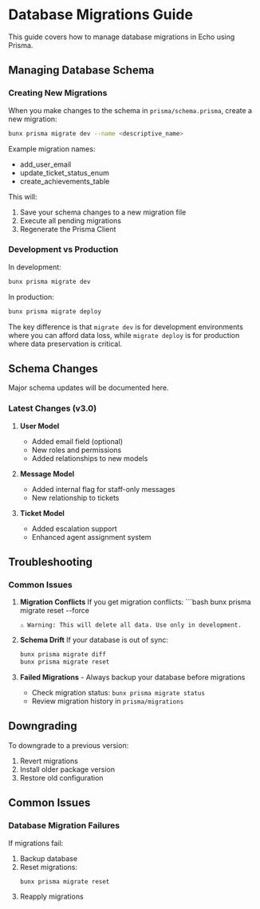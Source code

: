 # Database Migrations Guide

This guide covers how to manage database migrations in Echo using Prisma.

## Managing Database Schema

### Creating New Migrations

When you make changes to the schema in `prisma/schema.prisma`, create a new migration:

```bash
bunx prisma migrate dev --name <descriptive_name>
```

Example migration names:
- add_user_email
- update_ticket_status_enum
- create_achievements_table

This will:
1. Save your schema changes to a new migration file
2. Execute all pending migrations
3. Regenerate the Prisma Client

### Development vs Production

In development:
```bash
bunx prisma migrate dev
```

In production:
```bash
bunx prisma migrate deploy
```

The key difference is that `migrate dev` is for development environments where you can afford data loss, while `migrate deploy` is for production where data preservation is critical.

## Schema Changes

Major schema updates will be documented here.

### Latest Changes (v3.0)

1. **User Model**
   - Added email field (optional)
   - New roles and permissions
   - Added relationships to new models

2. **Message Model**
   - Added internal flag for staff-only messages
   - New relationship to tickets

3. **Ticket Model**
   - Added escalation support
   - Enhanced agent assignment system

## Troubleshooting

### Common Issues

1. **Migration Conflicts**
   If you get migration conflicts:   ```bash
   bunx prisma migrate reset --force
   ```
   ⚠️ Warning: This will delete all data. Use only in development.

2. **Schema Drift**
   If your database is out of sync:
   ```bash
   bunx prisma migrate diff
   bunx prisma migrate reset
   ```

3. **Failed Migrations**   - Always backup your database before migrations
   - Check migration status: `bunx prisma migrate status`
   - Review migration history in `prisma/migrations`

## Downgrading

To downgrade to a previous version:

1. Revert migrations
2. Install older package version
3. Restore old configuration

## Common Issues

### Database Migration Failures

If migrations fail:

1. Backup database
2. Reset migrations:
   ```bash
   bunx prisma migrate reset
   ```
3. Reapply migrations
